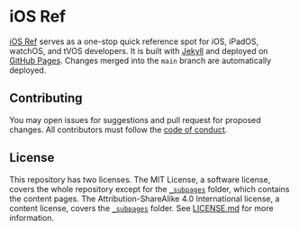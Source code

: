 # iOS Ref

[iOS Ref](https://iosref.com/) serves as a one-stop quick reference spot for iOS, iPadOS, watchOS, and tVOS developers. It is built with [Jekyll](https://jekyllrb.com/) and deployed on [GitHub Pages](https://pages.github.com/). Changes merged into the `main` branch are automatically deployed.

## Contributing

You may open issues for suggestions and pull request for proposed changes. All contributors must follow the [code of conduct](/CODE_OF_CONDUCT.md).

## License

This repository has two licenses. The MIT License, a software license, covers the whole repository except for the [`_subpages`](\_subpages) folder, which contains the content pages. The Attribution-ShareAlike 4.0 International license, a content license, covers the [`_subpages`](\_subpages) folder. See [LICENSE.md](/LICENSE.md) for more information.
